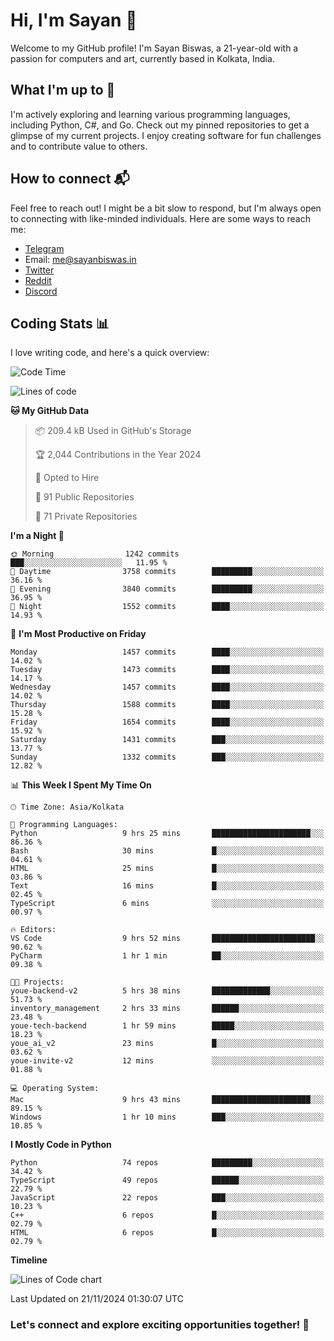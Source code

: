 # Hi, I'm Sayan 👋

Welcome to my GitHub profile! I'm Sayan Biswas, a 21-year-old with a passion for computers and art, currently based in Kolkata, India.

## What I'm up to 🚀

I'm actively exploring and learning various programming languages, including Python, C#, and Go. Check out my pinned repositories to get a glimpse of my current projects. I enjoy creating software for fun challenges and to contribute value to others.

## How to connect 📬

Feel free to reach out! I might be a bit slow to respond, but I'm always open to connecting with like-minded individuals. Here are some ways to reach me:

- [Telegram](https://t.me/dank_as_fuck)
- Email: [me@sayanbiswas.in](mailto:me@sayanbiswas.in)
- [Twitter](https://twitter.com/TheDankDel)
- [Reddit](https://www.reddit.com/user/dank_as_fuck_/)
- [Discord](https://discordapp.com/users/506536929152466945)

## Coding Stats 📊

I love writing code, and here's a quick overview:

<!--START_SECTION:waka-->
![Code Time](http://img.shields.io/badge/Code%20Time-1%2C922%20hrs%207%20mins-blue)

![Lines of code](https://img.shields.io/badge/From%20Hello%20World%20I%27ve%20Written-6.2%20million%20lines%20of%20code-blue)

**🐱 My GitHub Data** 

> 📦 209.4 kB Used in GitHub's Storage 
 > 
> 🏆 2,044 Contributions in the Year 2024
 > 
> 💼 Opted to Hire
 > 
> 📜 91 Public Repositories 
 > 
> 🔑 71 Private Repositories 
 > 
**I'm a Night 🦉** 

```text
🌞 Morning                1242 commits        ███░░░░░░░░░░░░░░░░░░░░░░   11.95 % 
🌆 Daytime                3758 commits        █████████░░░░░░░░░░░░░░░░   36.16 % 
🌃 Evening                3840 commits        █████████░░░░░░░░░░░░░░░░   36.95 % 
🌙 Night                  1552 commits        ████░░░░░░░░░░░░░░░░░░░░░   14.93 % 
```
📅 **I'm Most Productive on Friday** 

```text
Monday                   1457 commits        ████░░░░░░░░░░░░░░░░░░░░░   14.02 % 
Tuesday                  1473 commits        ████░░░░░░░░░░░░░░░░░░░░░   14.17 % 
Wednesday                1457 commits        ████░░░░░░░░░░░░░░░░░░░░░   14.02 % 
Thursday                 1588 commits        ████░░░░░░░░░░░░░░░░░░░░░   15.28 % 
Friday                   1654 commits        ████░░░░░░░░░░░░░░░░░░░░░   15.92 % 
Saturday                 1431 commits        ███░░░░░░░░░░░░░░░░░░░░░░   13.77 % 
Sunday                   1332 commits        ███░░░░░░░░░░░░░░░░░░░░░░   12.82 % 
```


📊 **This Week I Spent My Time On** 

```text
🕑︎ Time Zone: Asia/Kolkata

💬 Programming Languages: 
Python                   9 hrs 25 mins       ██████████████████████░░░   86.36 % 
Bash                     30 mins             █░░░░░░░░░░░░░░░░░░░░░░░░   04.61 % 
HTML                     25 mins             █░░░░░░░░░░░░░░░░░░░░░░░░   03.86 % 
Text                     16 mins             █░░░░░░░░░░░░░░░░░░░░░░░░   02.45 % 
TypeScript               6 mins              ░░░░░░░░░░░░░░░░░░░░░░░░░   00.97 % 

🔥 Editors: 
VS Code                  9 hrs 52 mins       ███████████████████████░░   90.62 % 
PyCharm                  1 hr 1 min          ██░░░░░░░░░░░░░░░░░░░░░░░   09.38 % 

🐱‍💻 Projects: 
youe-backend-v2          5 hrs 38 mins       █████████████░░░░░░░░░░░░   51.73 % 
inventory_management     2 hrs 33 mins       ██████░░░░░░░░░░░░░░░░░░░   23.48 % 
youe-tech-backend        1 hr 59 mins        █████░░░░░░░░░░░░░░░░░░░░   18.23 % 
youe_ai_v2               23 mins             █░░░░░░░░░░░░░░░░░░░░░░░░   03.62 % 
youe-invite-v2           12 mins             ░░░░░░░░░░░░░░░░░░░░░░░░░   01.88 % 

💻 Operating System: 
Mac                      9 hrs 43 mins       ██████████████████████░░░   89.15 % 
Windows                  1 hr 10 mins        ███░░░░░░░░░░░░░░░░░░░░░░   10.85 % 
```

**I Mostly Code in Python** 

```text
Python                   74 repos            █████████░░░░░░░░░░░░░░░░   34.42 % 
TypeScript               49 repos            ██████░░░░░░░░░░░░░░░░░░░   22.79 % 
JavaScript               22 repos            ███░░░░░░░░░░░░░░░░░░░░░░   10.23 % 
C++                      6 repos             █░░░░░░░░░░░░░░░░░░░░░░░░   02.79 % 
HTML                     6 repos             █░░░░░░░░░░░░░░░░░░░░░░░░   02.79 % 
```



**Timeline**

![Lines of Code chart](https://raw.githubusercontent.com/Dank-del/Dank-del/main/assets/bar_graph.png)


 Last Updated on 21/11/2024 01:30:07 UTC
<!--END_SECTION:waka-->

### Let's connect and explore exciting opportunities together! 🚀
